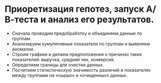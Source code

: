 # Приоретизация гепотез, запуск А/В-теста и анализ его результатов.
-  Сначала проводим предобработку и объединяем данные по группам. 
- Анализируем кумулятивные показатели по группам и выявляем аномалии.
- Строим графики и делаем предположения о причинах таких показателей: выручка, средний чек, конверсия.
- Определяем границы для очистки данных.
- Посчитаем статистическую значимость различий в показателях между группами на «сырых» и «очищенных» данных.